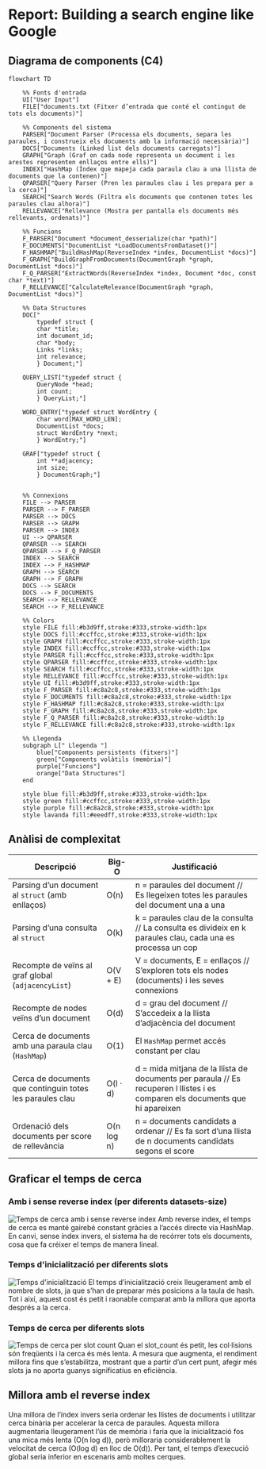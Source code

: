 # Report: Building a search engine like Google
## Diagrama de components (C4) 

```mermaid
flowchart TD

    %% Fonts d'entrada
    UI["User Input"]
    FILE["documents.txt (Fitxer d’entrada que conté el contingut de tots els documents)"]

    %% Components del sistema
    PARSER["Document Parser (Processa els documents, separa les paraules, i construeix els documents amb la informació necessària)"]
    DOCS["Documents (Linked list dels documents carregats)"]
    GRAPH["Graph (Graf on cada node representa un document i les arestes representen enllaços entre ells)"]
    INDEX["HashMap (Índex que mapeja cada paraula clau a una llista de documents que la contenen)"]
    QPARSER["Query Parser (Pren les paraules clau i les prepara per a la cerca)"]
    SEARCH["Search Words (Filtra els documents que contenen totes les paraules clau alhora)"]
    RELLEVANCE["Rellevance (Mostra per pantalla els documents més rellevants, ordenats)"]

    %% Funcions
    F_PARSER["Document *document_desserialize(char *path)"]
    F_DOCUMENTS["DocumentList *LoadDocumentsFromDataset()"]
    F_HASHMAP["BuildHashMap(ReverseIndex *index, DocumentList *docs)"]
    F_GRAPH["BuildGraphFromDocuments(DocumentGraph *graph, DocumentList *docs)"]
    F_Q_PARSER["ExtractWords(ReverseIndex *index, Document *doc, const char *text)"]
    F_RELLEVANCE["CalculateRelevance(DocumentGraph *graph, DocumentList *docs)"]
    
    %% Data Structures 
    DOC["
        typedef struct {
        char *title;
        int document_id;
        char *body;
        Links *links;
        int relevance;
        } Document;"] 
    
    QUERY_LIST["typedef struct {
        QueryNode *head;
        int count;
        } QueryList;"]
    
    WORD_ENTRY["typedef struct WordEntry {
        char word[MAX_WORD_LEN];
        DocumentList *docs;    
        struct WordEntry *next;
        } WordEntry;"]

    GRAF["typedef struct {
        int **adjacency; 
        int size;        
        } DocumentGraph;"]
    

    %% Connexions
    FILE --> PARSER
    PARSER --> F_PARSER
    PARSER --> DOCS
    PARSER --> GRAPH
    PARSER --> INDEX
    UI --> QPARSER
    QPARSER --> SEARCH
    QPARSER --> F_Q_PARSER
    INDEX --> SEARCH
    INDEX --> F_HASHMAP
    GRAPH --> SEARCH
    GRAPH --> F_GRAPH
    DOCS --> SEARCH
    DOCS --> F_DOCUMENTS
    SEARCH --> RELLEVANCE
    SEARCH --> F_RELLEVANCE

    %% Colors
    style FILE fill:#b3d9ff,stroke:#333,stroke-width:1px
    style DOCS fill:#ccffcc,stroke:#333,stroke-width:1px
    style GRAPH fill:#ccffcc,stroke:#333,stroke-width:1px
    style INDEX fill:#ccffcc,stroke:#333,stroke-width:1px
    style PARSER fill:#ccffcc,stroke:#333,stroke-width:1px
    style QPARSER fill:#ccffcc,stroke:#333,stroke-width:1px
    style SEARCH fill:#ccffcc,stroke:#333,stroke-width:1px
    style RELLEVANCE fill:#ccffcc,stroke:#333,stroke-width:1px
    style UI fill:#b3d9ff,stroke:#333,stroke-width:1px
    style F_PARSER fill:#c8a2c8,stroke:#333,stroke-width:1px
    style F_DOCUMENTS fill:#c8a2c8,stroke:#333,stroke-width:1px
    style F_HASHMAP fill:#c8a2c8,stroke:#333,stroke-width:1px
    style F_GRAPH fill:#c8a2c8,stroke:#333,stroke-width:1px
    style F_Q_PARSER fill:#c8a2c8,stroke:#333,stroke-width:1p
    style F_RELLEVANCE fill:#c8a2c8,stroke:#333,stroke-width:1px

    %% Llegenda
    subgraph L[" Llegenda "]
        blue["Components persistents (fitxers)"]
        green["Components volàtils (memòria)"]
        purple["Funcions"]
        orange["Data Structures"]
    end

    style blue fill:#b3d9ff,stroke:#333,stroke-width:1px
    style green fill:#ccffcc,stroke:#333,stroke-width:1px
    style purple fill:#c8a2c8,stroke:#333,stroke-width:1px
    style lavanda fill:#eeedff,stroke:#333,stroke-width:1px

```
## Anàlisi de complexitat

| Descripció                                                           | Big-O       | Justificació                                                                 |
|----------------------------------------------------------------------|-------------|------------------------------------------------------------------------------|
| Parsing d’un document al `struct` (amb enllaços)                    | O(n)        | n = paraules del document // Es llegeixen totes les paraules del document una a una                        |
| Parsing d’una consulta al `struct`                                  | O(k)        | k = paraules clau de la consulta // La consulta es divideix en k paraules clau, cada una es processa un cop                                            |
| Recompte de veïns al graf global (`adjacencyList`)                  | O(V + E)    | V = documents, E = enllaços // S’exploren tots els nodes (documents) i les seves connexions                       |
| Recompte de nodes veïns d’un document                                     | O(d)        | d = grau del document // S’accedeix a la llista d’adjacència del document     |
| Cerca de documents amb una paraula clau (`HashMap`)                 | O(1)        | El `HashMap` permet accés constant per clau                                                    |
| Cerca de documents que continguin totes les paraules clau           | O(l · d)    | d = mida mitjana de la llista de documents per paraula // Es recuperen l llistes i es comparen els documents que hi apareixen            |
| Ordenació dels documents per score de rellevància                   | O(n log n)  | n = documents candidats a ordenar // Es fa sort d’una llista de n documents candidats segons el score     |

## Graficar el temps de cerca
### Amb i sense reverse index (per diferents datasets-size)
![Temps de cerca amb i sense reverse index](HASHMAP.png)
Amb reverse index, el temps de cerca es manté gairebé constant gràcies a l’accés directe via HashMap. En canvi, sense índex invers, el sistema ha de recórrer tots els documents, cosa que fa créixer el temps de manera lineal. 

### Temps d'inicialització per diferents slots
![Temps d'inicialització](INIT.png)
El temps d’inicialització creix lleugerament amb el nombre de slots, ja que s’han de preparar més posicions a la taula de hash. Tot i així, aquest cost és petit i raonable comparat amb la millora que aporta després a la cerca.

### Temps de cerca per diferents slots
![Temps de cerca per slot count](SEARCH.png)
Quan el slot_count és petit, les col·lisions són freqüents i la cerca és més lenta. A mesura que augmenta, el rendiment millora fins que s’estabilitza, mostrant que a partir d’un cert punt, afegir més slots ja no aporta guanys significatius en eficiència.


## Millora amb el reverse index
Una millora de l’índex invers seria ordenar les llistes de documents i utilitzar cerca binària per accelerar la cerca de paraules. Aquesta millora augmentaria lleugerament l’ús de memòria i faria que la inicialització fos una mica més lenta (O(n log d)), però milloraria considerablement la velocitat de cerca (O(log d) en lloc de O(d)). Per tant, el temps d’execució global seria inferior en escenaris amb moltes cerques.





